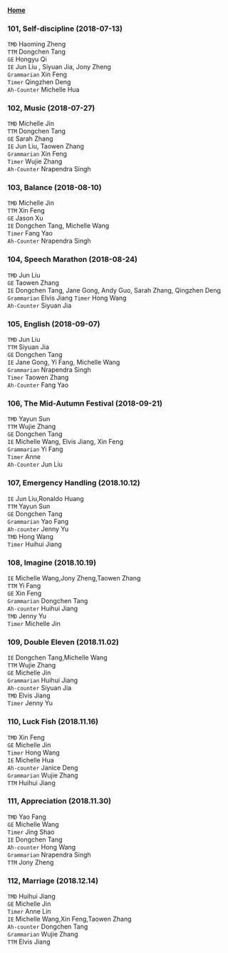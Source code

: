 #### [Home](https://eshtmc.github.io/)    

### 101, Self-discipline (2018-07-13)
`TMD` Haoming Zheng     
`TTM` Dongchen Tang    
`GE` Hongyu Qi    
`IE` Jun Liu , Siyuan Jia, Jony Zheng    
`Grammarian` Xin Feng    
`Timer` Qingzhen Deng   
`Ah-Counter` Michelle Hua

### 102, Music (2018-07-27)
`TMD` Michelle Jin     
`TTM` Dongchen Tang    
`GE` Sarah Zhang    
`IE` Jun Liu, Taowen Zhang   
`Grammarian` Xin Feng    
`Timer` Wujie Zhang   
`Ah-Counter` Nrapendra Singh

### 103, Balance (2018-08-10)
`TMD` Michelle Jin     
`TTM` Xin Feng    
`GE` Jason Xu    
`IE` Dongchen Tang, Michelle Wang    
`Timer` Fang Yao    
`Ah-Counter` Nrapendra Singh   

### 104, Speech Marathon (2018-08-24)
`TMD` Jun Liu         
`GE` Taowen Zhang    
`IE` Dongchen Tang, Jane Gong, Andy Guo, Sarah Zhang, Qingzhen Deng   
`Grammarian` Elvis Jiang
`Timer` Hong Wang    
`Ah-Counter` Siyuan Jia  

### 105, English (2018-09-07)
`TMD` Jun Liu  
`TTM` Siyuan Jia          
`GE` Dongchen Tang     
`IE` Jane Gong, Yi Fang, Michelle Wang  
`Grammarian` Nrapendra Singh  
`Timer` Taowen Zhang    
`Ah-Counter` Fang Yao  

### 106, The Mid-Autumn Festival (2018-09-21)  
`TMD` Yayun Sun  
`TTM` Wujie Zhang           
`GE` Dongchen Tang      
`IE` Michelle Wang, Elvis Jiang, Xin Feng  
`Grammarian` Yi Fang  
`Timer` Anne     
`Ah-Counter` Jun Liu  

### 107, Emergency Handling (2018.10.12)   
`IE` Jun Liu,Ronaldo Huang   
`TTM` Yayun Sun   
`GE` Dongchen Tang   
`Grammarian` Yao Fang   
`Ah-counter` Jenny Yu   
`TMD` Hong Wang   
`Timer` Huihui Jiang   

### 108, Imagine (2018.10.19)   
`IE` Michelle Wang,Jony Zheng,Taowen Zhang   
`TTM` Yi Fang   
`GE` Xin Feng   
`Grammarian` Dongchen Tang   
`Ah-counter` Huihui Jiang   
`TMD` Jenny Yu   
`Timer` Michelle Jin   

### 109, Double Eleven (2018.11.02)   
`IE` Dongchen Tang,Michelle Wang   
`TTM` Wujie Zhang   
`GE` Michelle Jin   
`Grammarian` Huihui Jiang   
`Ah-counter` Siyuan Jia   
`TMD` Elvis Jiang   
`Timer` Jenny Yu   

### 110, Luck Fish (2018.11.16)   
`TMD` Xin Feng   
`GE` Michelle Jin   
`Timer` Hong Wang   
`IE` Michelle Hua   
`Ah-counter` Janice Deng   
`Grammarian` Wujie Zhang   
`TTM` Huihui Jiang   

### 111, Appreciation (2018.11.30)   
`TMD` Yao Fang   
`GE` Michelle Wang   
`Timer` Jing Shao   
`IE` Dongchen Tang   
`Ah-counter` Hong Wang   
`Grammarian` Nrapendra Singh   
`TTM` Jony Zheng   

### 112, Marriage (2018.12.14)   
`TMD` Huihui Jiang   
`GE` Michelle Jin   
`Timer` Anne Lin   
`IE` Michelle Wang,Xin Feng,Taowen Zhang   
`Ah-counter` Dongchen Tang   
`Grammarian` Wujie Zhang   
`TTM` Elvis Jiang   
